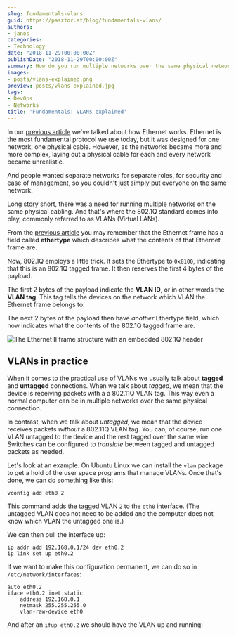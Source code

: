 ```yaml
---
slug: fundamentals-vlans
guid: https://pasztor.at/blog/fundamentals-vlans/
authors:
- janos
categories:
- Technology
date: "2018-11-29T00:00:00Z"
publishDate: "2018-11-29T00:00:00Z"
summary: How do you run multiple networks over the same physical network? How do virtual LANs work?
images:
- posts/vlans-explained.png
preview: posts/vlans-explained.jpg
tags:
- DevOps
- Networks
title: 'Fundamentals: VLANs explained'
---
```


In our [previous article](/blog/fundamentals-ethernet-explained) we've talked about how Ethernet works. Ethernet is the
most fundamental protocol we use today, but it was designed for one network, one physical cable. However, as the
networks became more and more complex, laying out a physical cable for each and every network became unrealistic.

And people wanted separate networks for separate roles, for security and ease of management, so you couldn't just simply
put everyone on the same network.

Long story short, there was a need for running multiple networks on the same physical cabling. And that's where the
802.1Q standard comes into play, commonly referred to as VLANs (Virtual LANs).

From the [previous article](/blog/fundamentals-ethernet-explained) you may remember that the Ethernet frame has a field
called **ethertype** which describes what the contents of that Ethernet frame are.

Now, 802.1Q employs a little trick. It sets the Ethertype to `0x8100`, indicating that this is an 802.1Q tagged frame. 
It then reserves the first 4 bytes of the payload.

The first 2 bytes of the payload indicate the **VLAN ID**, or in other words the **VLAN tag**. This tag tells the 
devices on the network which VLAN the Ethernet frame belongs to.

The next 2 bytes of the payload then have *another* Ethertype field, which now indicates what the contents of the 802.1Q
tagged frame are.

![](posts/ethernet-vlan.svg "The Ethernet II frame structure with an embedded 802.1Q header")

## VLANs in practice

When it comes to the practical use of VLANs we usually talk about **tagged** and **untagged** connections. 
When we talk about *tagged*, we mean that the device is receiving packets with a a 802.11Q VLAN tag. This way even
a normal computer can be in multiple networks over the same physical connection.

In contrast, when we talk about *untagged*, we mean that the device receives packets *without* a 802.11Q VLAN tag. 
You can, of course, run one VLAN untagged to the device and the rest tagged over the same wire. Switches can be
configured to *translate* between tagged and untagged packets as needed.

Let's look at an example. On Ubuntu Linux we can install the `vlan` package to get a hold of the user space programs
that manage VLANs. Once that's done, we can do something like this:

```
vconfig add eth0 2
```

This command adds the tagged VLAN `2` to the `eth0` interface. (The untagged VLAN does not need to be added and the
computer does not know which VLAN the untagged one is.)

We can then pull the interface up:

```
ip addr add 192.168.0.1/24 dev eth0.2
ip link set up eth0.2
```

If we want to make this configuration permanent, we can do so in `/etc/network/interfaces`:

```
auto eth0.2
iface eth0.2 inet static
    address 192.168.0.1
    netmask 255.255.255.0
    vlan-raw-device eth0
``` 

And after an `ifup eth0.2` we should have the VLAN up and running!